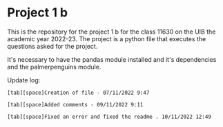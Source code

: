 # Project 1 b
This is the repository for the project 1 b for the class 11630 on the UIB the academic year 2022-23.
The project is a python file that executes the questions asked for the project.

It's necessary to have the pandas module installed and it's dependencies and the palmerpenguins module.

Update log:

	[tab][space]Creation of file - 07/11/2022 9:47
	
	[tab][space]Added comments - 09/11/2022 9:11

	[tab][space]Fixed an error and fixed the readme . 10/11/2022 12:49
